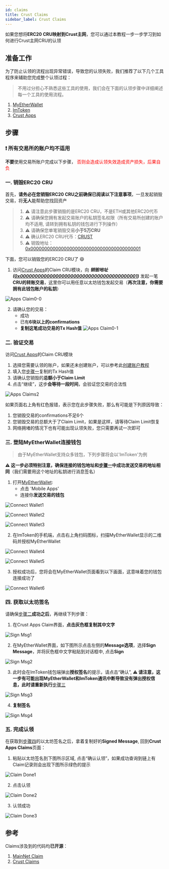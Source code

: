 ```yaml
---
id: claims
title: Crust Claims
sidebar_label: Crust Claims
---
```


如果您想将**ERC20 CRU映射到Crust主网**，您可以通过本教程一步一步学习到如何进行Crust主网CRU的认领

## 准备工作

为了防止认领的流程出现异常错误，导致您的认领失败，我们推荐了以下几个工具程序来辅助您完成整个认领过程：

> 不用过分担心不熟悉这些工具的使用，我们会在下面的认领步骤中详细阐述每一个工具的使用流程。

1. [MyEtherWallet](https://www.myetherwallet.com/wallet/access)
2. [ImToken](https://token.im/)
3. [Crust Apps](https://apps.crust.network/)

## 步骤

###  ❗️ 所有交易所的账户均不适用

**不要**使用交易所账户完成以下步骤，
<font color='red'>否则会造成认领失效造成资产损失，后果自负</font>

### 一. 销毁ERC20 CRU

首先，**请务必在您销毁ERC20 CRU之前确保已阅读以下注意事项**，一旦发起销毁交易，将**无人**能帮助您找回资产

> 1. ⚠️ 请注意此步骤销毁的是ERC20 CRU，不是ETH或其他ERC20代币
> 2. ⚠️ 请确保您拥有发起交易账户的私钥签名权限（所有交易所创建的账户均不适用, 请转到拥有私钥的钱包进行下列操作）
> 3. ⚠️ 请确保您单笔销毁交易**小于5万CRU**
> 4. ⚠️ 确认ERC20 CRU代币：[CRUST](https://etherscan.io/token/0x32a7C02e79c4ea1008dD6564b35F131428673c41)
> 5. ⚠️ 销毁地址：[0x0000000000000000000000000000000000000001](https://etherscan.io/address/0x0000000000000000000000000000000000000001)

下面，您可以销毁您的ERC20 CRU了 😄

1. 访问[Crust Apps](https://apps.crust.network/#/claims)的Claim CRU模块，向 ***销毁地址([0x0000000000000000000000000000000000000001](https://etherscan.io/address/0x0000000000000000000000000000000000000001))*** 发起一笔**CRU的转账交易**，这里你可以用任意以太坊钱包发起交易（**再次注意，你需要拥有此钱包账户的私钥**）

![Apps Claim0-0](assets/claims/apps_claims0-0.jpg)

2. 请确认您的交易：
    - 成功
    - 已有**6块以上的confirmations**
    - **复制这笔成功交易的Tx Hash值**
![Apps Claim0-1](assets/claims/apps_claims0-1.jpg)

### 二. 验证交易

访问[Crust Apps](https://apps.crust.network/#/claims)的Claim CRU模块

1. 选择您需要认领的账户，如果还未创建账户，可以参考此[创建账户教程](https://wiki.crust.network/docs/zh-CN/crustAccount)
2. 填入您[步骤一](#一-销毁erc20-cru)复制的Tx Hash值
3. 请确认您销毁的**总额小于Claim Limit**
4. 点击“继续”，这步**会等待一段时间**，会验证您交易的合法性

![Apps Claims2](assets/claims/apps_claims2.png)

如果页面右上角有红色报错，表示您在此步骤失败，那么有可能是下列原因导致：

1. 您销毁交易的confirmations不足6个
2. 您销毁交易的总额大于了Claim Limit，如果是这样，请等待Claim Limit恢复
3. 网络拥堵的情况下也有可能出现认领失败，您只需要再试一次即可

### 三. 登陆MyEtherWallet连接钱包

> 由于MyEtherWallet支持众多钱包，下列步骤将会以'ImToken'为例

**⚠️ 这一步必须特别注意，确保连接的钱包地址和[步骤一](#一-销毁erc20-cru)中成功发送交易的地址相同**（我们需要用这个地址的私钥进行消息签名）

1. 打开[MyEtherWallet](https://www.myetherwallet.com/wallet/access):
    - 点击 'Mobile Apps'
    - 连接你**发送交易的钱包**

![Connect Wallet1](assets/claims/connect_wallet1.jpg)

![Connect Wallet2](assets/claims/connect_wallet2.jpg)

![Connect Wallet3](assets/claims/connect_wallet3.png)

2. 在ImToken的手机端，点击右上角扫码图标，扫描MyEtherWallet显示的二维码并授权MyEtherWallet

![Connect Wallet4](assets/claims/connect_wallet4.jpg)

![Connect Wallet5](assets/claims/connect_wallet5.jpg)

3. 授权成功后，您将会在MyEtherWallet页面看到以下画面，这意味着您的钱包连接成功了

![Connect Wallet6](assets/claims/connect_wallet6.jpg)

### 四. 获取以太坊签名

请确保[步骤二](#二-验证交易)**成功之后**，再继续下列步骤：

1. 在Crust Apps Claim界面，**点击灰色框复制其中文字**

![Sign Msg1](assets/claims/sign_msg1.jpg)

2. 在MyEtherWallet界面，如下图所示点击左侧的**Message选项**，选择**Sign Message**，并将灰色框中文字粘贴到对话框中, 点击**Sign**

![Sign Msg2](assets/claims/sign_msg2.png)

3. 此时会在ImToken钱包端弹出**授权签名**的提示，请点击“确认”, **⚠️ 请注意，这一步有可能出现MyEtherWallet和ImToken通讯中断导致没有弹出授权信息，此时请重新执行**[步骤三](#三-登陆myetherwallet连接钱包)

![Sign Msg3](assets/claims/sign_msg3.jpg)

4. **复制签名**

![Sign Msg4](assets/claims/sign_msg4.jpg)

### 五. 完成认领

在获取到[步骤四](#四-获取以太坊签名
)的以太坊签名之后，拿着复制好的**Signed Message**, 回到**Crust Apps Claims**页面：

1. 粘贴以太坊签名到下图所示区域, 点击“确认认领”，如果成功查询到链上有Claim记录则会出现下图所示绿色的提示

![Claim Done1](assets/claims/claim_done1.jpg)

2. 点击认领

![Claim Done2](assets/claims/claim_done2.jpg)

3. 认领成功

![Claim Done3](assets/claims/claim_done3.jpg)

## 参考

Claims涉及到的代码均**已开源**：

1. [MainNet Claim](https://github.com/decloudf/crust-bridge/tree/main/mainnet-claim)
2. [Crust Claims](https://github.com/crustio/crust/tree/mainnet-staging/cstrml/claims)
